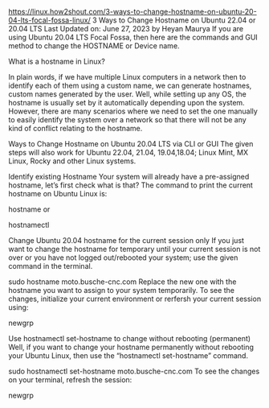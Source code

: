 https://linux.how2shout.com/3-ways-to-change-hostname-on-ubuntu-20-04-lts-focal-fossa-linux/
3 Ways to Change Hostname on Ubuntu 22.04 or 20.04 LTS
Last Updated on: June 27, 2023 by Heyan Maurya
If you are using Ubuntu 20.04 LTS Focal Fossa, then here are the commands and GUI method to change the HOSTNAME or Device name.

What is a hostname in Linux?

In plain words, if we have multiple Linux computers in a network then to identify each of them using a custom name, we can generate hostnames, custom names generated by the user. Well, while setting up any OS, the hostname is usually set by it automatically depending upon the system. However, there are many scenarios where we need to set the one manually to easily identify the system over a network so that there will not be any kind of conflict relating to the hostname.

Ways to Change Hostname on Ubuntu 20.04 LTS via CLI or GUI
The given steps will also work for Ubuntu 22.04, 21.04, 19.04,18.04; Linux Mint, MX Linux, Rocky and other Linux systems.

Identify existing Hostname
Your system will already have a pre-assigned hostname, let’s first check what is that? The command to print the current hostname on Ubuntu Linux is:

hostname
or

hostnamectl

Change Ubuntu 20.04 hostname for the current session only
If you just want to change the hostname for temporary until your current session is not over or you have not logged out/rebooted your system; use the given command in the terminal.

sudo hostname moto.busche-cnc.com
Replace the new one with the hostname you want to assign to your system temporarily. To see the changes,  initialize your current environment or rerfersh your current session using:

newgrp

Use hostnamectl set-hostname to change without rebooting (permanent)
Well, if you want to change your hostname permanently without rebooting your Ubuntu Linux, then use the “hostnamectl set-hostname” command.

sudo hostnamectl set-hostname moto.busche-cnc.com
To see the changes on your terminal, refresh the session:

newgrp